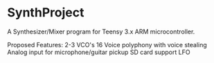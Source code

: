 # SynthProject
A Synthesizer/Mixer program for Teensy 3.x ARM microcontroller.

Proposed Features:
  2-3 VCO's
  16 Voice polyphony with voice stealing
  Analog input for microphone/guitar pickup
  SD card support
  LFO
  
